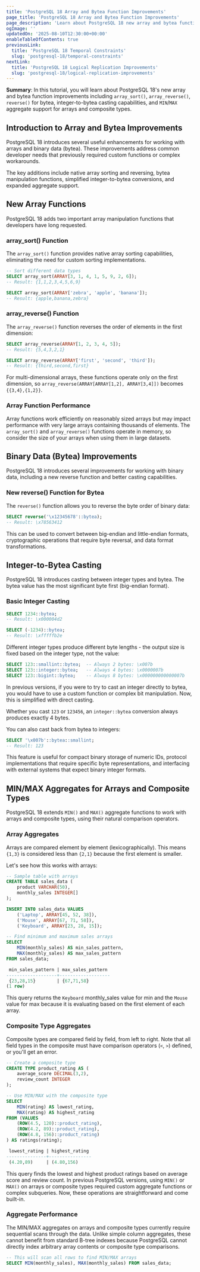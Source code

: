 ```yaml
---
title: 'PostgreSQL 18 Array and Bytea Function Improvements'
page_title: 'PostgreSQL 18 Array and Bytea Function Improvements'
page_description: 'Learn about PostgreSQL 18 new array and bytea functions including array_sort(), array_reverse(), reverse() for bytea, integer-to-bytea casting, and MIN/MAX aggregates for arrays and composite types.'
ogImage: ''
updatedOn: '2025-08-10T12:30:00+00:00'
enableTableOfContents: true
previousLink:
  title: 'PostgreSQL 18 Temporal Constraints'
  slug: 'postgresql-18/temporal-constraints'
nextLink:
  title: 'PostgreSQL 18 Logical Replication Improvements'
  slug: 'postgresql-18/logical-replication-improvements'
---
```


**Summary**: In this tutorial, you will learn about PostgreSQL 18's new array and bytea function improvements including `array_sort()`, `array_reverse()`, `reverse()` for bytea, integer-to-bytea casting capabilities, and `MIN`/`MAX` aggregate support for arrays and composite types.



## Introduction to Array and Bytea Improvements

PostgreSQL 18 introduces several useful enhancements for working with arrays and binary data (bytea). These improvements address common developer needs that previously required custom functions or complex workarounds.

The key additions include native array sorting and reversing, bytea manipulation functions, simplified integer-to-bytea conversions, and expanded aggregate support.

## New Array Functions

PostgreSQL 18 adds two important array manipulation functions that developers have long requested.

### array_sort() Function

The `array_sort()` function provides native array sorting capabilities, eliminating the need for custom sorting implementations.

```sql
-- Sort different data types
SELECT array_sort(ARRAY[3, 1, 4, 1, 5, 9, 2, 6]);
-- Result: {1,1,2,3,4,5,6,9}

SELECT array_sort(ARRAY['zebra', 'apple', 'banana']);
-- Result: {apple,banana,zebra}
```

### array_reverse() Function

The `array_reverse()` function reverses the order of elements in the first dimension:

```sql
SELECT array_reverse(ARRAY[1, 2, 3, 4, 5]);
-- Result: {5,4,3,2,1}

SELECT array_reverse(ARRAY['first', 'second', 'third']);
-- Result: {third,second,first}
```

For multi-dimensional arrays, these functions operate only on the first dimension, so `array_reverse(ARRAY[ARRAY[1,2], ARRAY[3,4]])` becomes `{{3,4},{1,2}}`.

### Array Function Performance

Array functions work efficiently on reasonably sized arrays but may impact performance with very large arrays containing thousands of elements. The `array_sort()` and `array_reverse()` functions operate in memory, so consider the size of your arrays when using them in large datasets.

## Binary Data (Bytea) Improvements

PostgreSQL 18 introduces several improvements for working with binary data, including a new reverse function and better casting capabilities.

### New reverse() Function for Bytea

The `reverse()` function allows you to reverse the byte order of binary data:

```sql
SELECT reverse('\x12345678'::bytea);
-- Result: \x78563412
```

This can be used to convert between big-endian and little-endian formats, cryptographic operations that require byte reversal, and data format transformations.

## Integer-to-Bytea Casting

PostgreSQL 18 introduces casting between integer types and bytea. The bytea value has the most significant byte first (big-endian format).

### Basic Integer Casting

```sql
SELECT 1234::bytea;
-- Result: \x000004d2

SELECT (-1234)::bytea;
-- Result: \xfffffb2e
```

Different integer types produce different byte lengths - the output size is fixed based on the integer type, not the value:

```sql
SELECT 123::smallint::bytea;  -- Always 2 bytes: \x007b
SELECT 123::integer::bytea;   -- Always 4 bytes: \x0000007b
SELECT 123::bigint::bytea;    -- Always 8 bytes: \x000000000000007b
```

In previous versions, if you were to try to cast an integer directly to bytea, you would have to use a custom function or complex bit manipulation. Now, this is simplified with direct casting.

Whether you cast `123` or `123456`, an `integer::bytea` conversion always produces exactly 4 bytes.

You can also cast back from bytea to integers:

```sql
SELECT '\x007b'::bytea::smallint;
-- Result: 123
```

This feature is useful for compact binary storage of numeric IDs, protocol implementations that require specific byte representations, and interfacing with external systems that expect binary integer formats.

## MIN/MAX Aggregates for Arrays and Composite Types

PostgreSQL 18 extends `MIN()` and `MAX()` aggregate functions to work with arrays and composite types, using their natural comparison operators.

### Array Aggregates

Arrays are compared element by element (lexicographically). This means `{1,3}` is considered less than `{2,1}` because the first element is smaller.

Let's see how this works with arrays:

```sql
-- Sample table with arrays
CREATE TABLE sales_data (
    product VARCHAR(50),
    monthly_sales INTEGER[]
);

INSERT INTO sales_data VALUES
    ('Laptop', ARRAY[45, 52, 38]),
    ('Mouse', ARRAY[67, 71, 58]),
    ('Keyboard', ARRAY[23, 28, 15]);

-- Find minimum and maximum sales arrays
SELECT
    MIN(monthly_sales) AS min_sales_pattern,
    MAX(monthly_sales) AS max_sales_pattern
FROM sales_data;

 min_sales_pattern | max_sales_pattern
-------------------+-------------------
 {23,28,15}        | {67,71,58}
(1 row)
```

This query returns the `Keyboard` monthly_sales value for min and the `Mouse` value for max because it is evaluating based on the first element of each array.

### Composite Type Aggregates

Composite types are compared field by field, from left to right. Note that all field types in the composite must have comparison operators (`<`, `>`) defined, or you'll get an error.

```sql
-- Create a composite type
CREATE TYPE product_rating AS (
    average_score DECIMAL(3,2),
    review_count INTEGER
);

-- Use MIN/MAX with the composite type
SELECT
    MIN(rating) AS lowest_rating,
    MAX(rating) AS highest_rating
FROM (VALUES
    (ROW(4.5, 120)::product_rating),
    (ROW(4.2, 89)::product_rating),
    (ROW(4.8, 156)::product_rating)
) AS ratings(rating);

 lowest_rating | highest_rating
---------------+----------------
 (4.20,89)     | (4.80,156)
```

This query finds the lowest and highest product ratings based on average score and review count. In previous PostgreSQL versions, using `MIN()` or `MAX()` on arrays or composite types required custom aggregate functions or complex subqueries. Now, these operations are straightforward and come built-in.

### Aggregate Performance

The MIN/MAX aggregates on arrays and composite types currently require sequential scans through the data. Unlike simple column aggregates, these cannot benefit from standard B-tree indexes because PostgreSQL cannot directly index arbitrary array contents or composite type comparisons.

```sql
-- This will scan all rows to find MIN/MAX arrays
SELECT MIN(monthly_sales), MAX(monthly_sales) FROM sales_data;

```
